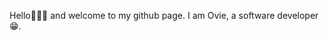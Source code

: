 Hello👋👋👋 and welcome to my github page. 
I am Ovie, a software developer😁. 

<!---
Creative-genius001/Creative-genius001 is a ✨ special ✨ repository because its `README.md` (this file) appears on your GitHub profile.
You can click the Preview link to take a look at your changes.
--->
